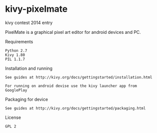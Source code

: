 kivy-pixelmate
==============
kivy contest 2014 entry

PixelMate is a graphical pixel art editor for android devices and PC.

Requirements

    Python 2.7
    Kivy 1.80
    PIL 1.1.7

Installation and running

    See guides at http://kivy.org/docs/gettingstarted/installation.html
    
    For running on android devise use the kivy launcher app from GooglePlay

Packaging for device

    See guides at http://kivy.org/docs/gettingstarted/packaging.html

License

    GPL 2 
